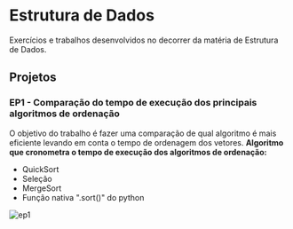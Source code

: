 # Estrutura de Dados
Exercícios e trabalhos desenvolvidos no decorrer da matéria de Estrutura de Dados.

## Projetos
### EP1 - Comparação do tempo de execução dos principais algoritmos de ordenação
O objetivo do trabalho é fazer uma comparação de qual algoritmo é mais eficiente levando em conta o tempo de ordenagem dos vetores.
**Algoritmo que cronometra o tempo de execução dos algoritmos de ordenação:**
* QuickSort 
* Seleção
* MergeSort 
* Função nativa ".sort()" do python


![ep1](https://user-images.githubusercontent.com/36762964/58387191-5c096700-7fe1-11e9-8500-9c7aa60d8a38.png)


